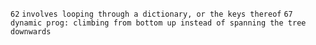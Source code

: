 `62` `involves looping through a dictionary, or the keys thereof`
`67` `dynamic prog: climbing from bottom up instead of spanning the tree downwards`
